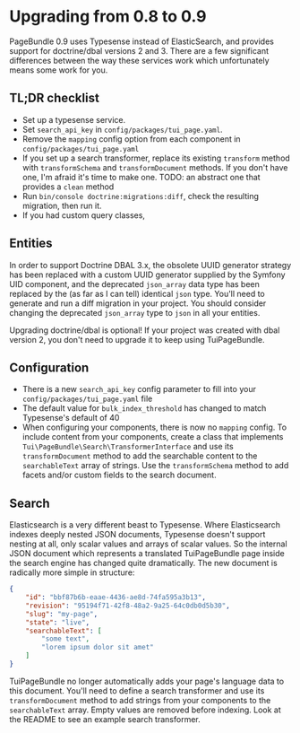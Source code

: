 # Upgrading from 0.8 to 0.9

PageBundle 0.9 uses Typesense instead of ElasticSearch, and provides support for doctrine/dbal versions 2 and 3. There are a few significant differences between the way these services work which unfortunately means some work for you.

## TL;DR checklist

* Set up a typesense service.
* Set `search_api_key` in `config/packages/tui_page.yaml`.
* Remove the `mapping` config option from each component in `config/packages/tui_page.yaml`
* If you set up a search transformer, replace its existing `transform` method with `transformSchema` and `transformDocument` methods. If you don't have one, I'm afraid it's time to make one. TODO: an abstract one that provides a `clean` method
* Run `bin/console doctrine:migrations:diff`, check the resulting migration, then run it.
* If you had custom query classes,

## Entities

In order to support Doctrine DBAL 3.x, the obsolete UUID generator strategy has been replaced with a custom UUID generator supplied by the Symfony UID component, and the deprecated `json_array` data type has been replaced by the (as far as I can tell) identical `json` type. You'll need to generate and run a diff migration in your project. You should consider changing the deprecated `json_array` type to `json` in all your entities.

Upgrading doctrine/dbal is optional! If your project was created with dbal version 2, you don't need to upgrade it to keep using TuiPageBundle.

## Configuration

* There is a new `search_api_key` config parameter to fill into your `config/packages/tui_page.yaml` file
* The default value for `bulk_index_threshold` has changed to match Typesense's default of 40
* When configuring your components, there is now no `mapping` config. To include content from your components, create a class that implements `Tui\PageBundle\Search\TransformerInterface` and use its `transformDocument` method to add the searchable content to the `searchableText` array of strings. Use the `transformSchema` method to add facets and/or custom fields to the search document.

## Search

Elasticsearch is a very different beast to Typesense. Where Elasticsearch indexes deeply nested JSON documents, Typesense doesn't support nesting at all, only scalar values and arrays of scalar values. So the internal JSON document which represents a translated TuiPageBundle page inside the search engine has changed quite dramatically. The new document is radically more simple in structure:

```json
{
    "id": "bbf87b6b-eaae-4436-ae8d-74fa595a3b13",
    "revision": "95194f71-42f8-48a2-9a25-64c0db0d5b30",
    "slug": "my-page",
    "state": "live",
    "searchableText": [
        "some text",
        "lorem ipsum dolor sit amet"
    ]
}
```

TuiPageBundle no longer automatically adds your page's language data to this document. You'll need to define a search transformer and use its `transformDocument` method to add strings from your components to the `searchableText` array. Empty values are removed before indexing. Look at the README to see an example search transformer.
